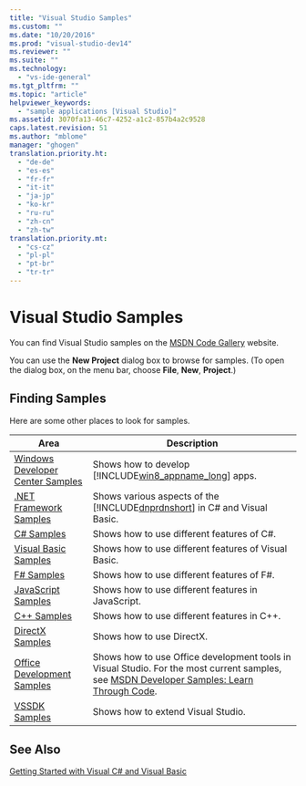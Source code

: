 ```yaml
---
title: "Visual Studio Samples"
ms.custom: ""
ms.date: "10/20/2016"
ms.prod: "visual-studio-dev14"
ms.reviewer: ""
ms.suite: ""
ms.technology: 
  - "vs-ide-general"
ms.tgt_pltfrm: ""
ms.topic: "article"
helpviewer_keywords: 
  - "sample applications [Visual Studio]"
ms.assetid: 3070fa13-46c7-4252-a1c2-857b4a2c9528
caps.latest.revision: 51
ms.author: "mblome"
manager: "ghogen"
translation.priority.ht: 
  - "de-de"
  - "es-es"
  - "fr-fr"
  - "it-it"
  - "ja-jp"
  - "ko-kr"
  - "ru-ru"
  - "zh-cn"
  - "zh-tw"
translation.priority.mt: 
  - "cs-cz"
  - "pl-pl"
  - "pt-br"
  - "tr-tr"
---
```

# Visual Studio Samples
You can find Visual Studio samples on the [MSDN Code Gallery](http://go.microsoft.com/fwlink/?LinkID=127810) website.  
  
 You can use the **New Project** dialog box to browse for samples. (To open the dialog box, on the menu bar, choose **File**, **New**, **Project**.)  
  
## Finding Samples  
 Here are some other places to look for samples.  
  
|Area|Description|  
|----------|-----------------|  
|[Windows Developer Center Samples](http://go.microsoft.com/fwlink/?LinkID=255278)|Shows how to develop [!INCLUDE[win8_appname_long](../code-quality/includes/win8_appname_long_md.md)] apps.|  
|[.NET Framework Samples](http://msdn.microsoft.com/en-us/177055f8-4a1f-43e7-aee6-995c196079b1)|Shows various aspects of the [!INCLUDE[dnprdnshort](../code-quality/includes/dnprdnshort_md.md)] in C# and Visual Basic.|  
|[C# Samples](http://code.msdn.microsoft.com/site/search?f%5B0%5D.Type=ProgrammingLanguage&f%5B0%5D.Value=C%23&f%5B0%5D.Text=C%23)|Shows how to use different features of C#.|  
|[Visual Basic Samples](http://code.msdn.microsoft.com/site/search?f%5B0%5D.Type=ProgrammingLanguage&f%5B0%5D.Value=VB&f%5B0%5D.Text=VB.NET)|Shows how to use different features of Visual Basic.|  
|[F# Samples](http://code.msdn.microsoft.com/site/search?f%5B0%5D.Type=ProgrammingLanguage&f%5B0%5D.Value=F%23&f%5B0%5D.Text=F%23)|Shows how to use different features of F#.|  
|[JavaScript Samples](http://code.msdn.microsoft.com/site/search?f%5B0%5D.Type=ProgrammingLanguage&f%5B0%5D.Value=JavaScript)|Shows how to use different features in JavaScript.|  
|[C++ Samples](http://code.msdn.microsoft.com/site/search?f%5B0%5D.Type=ProgrammingLanguage&f%5B0%5D.Value=C%2B%2B)|Shows how to use different features in C++.|  
|[DirectX Samples](http://code.msdn.microsoft.com/site/search?query=DirectX&f%5B1%5D.Value=DirectX&f%5B1%5D.Type=SearchText&f%5B0%5D.Value=C%20%20&f%5B0%5D.Type=ProgrammingLanguage&f%5B0%5D.Text=Invalid%20Value&ac=2)|Shows how to use DirectX.|  
|[Office Development Samples](../Topic/Office%20Development%20Samples.md)|Shows how to use Office development tools in Visual Studio. For the most current samples, see [MSDN Developer Samples: Learn Through Code](http://go.microsoft.com/fwlink/?LinkID=248199).|  
|[VSSDK Samples](http://aka.ms/vs2015sdksamples)|Shows how to extend Visual Studio.|  
  
## See Also  
 [Getting Started with Visual C# and Visual Basic](../ide/getting-started-with-visual-csharp-and-visual-basic.md)